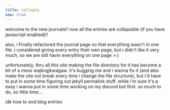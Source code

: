```yaml
---
title: collapsy
new: true
---
```

welcome to the new journals!! now all the entries are collapsible (if you have javascript enabled)!!

also, i Finally refactored the journal page so that everything wasn't in one file. i considered giving every entry their own page, 
but i didn't like it very much, so we are still havin everything on one page >:)

unfortunately, thru all this site making the file directory for it has become a bit of a mess wajkngjkwagaw. 
it's bugging me and i wanna fix it (and also make the site not break every time i change the file structure), 
but i'd have to put in some time figuring out jekyll permalink stuff. while i'm sure it's p easy i wanna put 
in some time working on my discord bot first. so much to do, so little time...

idk how to end blog entries 